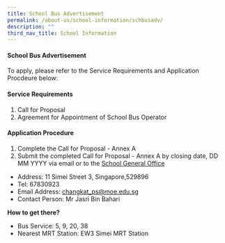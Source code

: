 ```yaml
---
title: School Bus Advertisement
permalink: /about-us/school-information/schbusadv/
description: ""
third_nav_title: School Information
---
```

#### **School Bus Advertisement**
To apply, please refer to the Service Requirements and Application Procdeure below:

#### Service Requirements
1. Call for Proposal
2. Agreement for Appointment of School Bus Operator

#### Application Procedure
1. Complete the Call for Proposal - Annex A
2. Submit the completed Call for Proposal - Annex A by closing date, DD MM YYYY via email or to the [School General Office](https://www.changkatpri.moe.edu.sg/contact-us/)

* Address: 11 Simei Street 3, Singapore,529896  
* Tel: 67830923  
* Email Address: [changkat\_ps@moe.edu.sg](mailto:changkat_ps@moe.edu.sg)
* Contact Person: Mr Jasri Bin Bahari

**How to get there?**
* Bus Service: 5, 9, 20, 38  
* Nearest MRT Station: EW3 Simei MRT Station